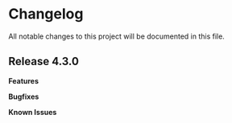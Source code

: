 # Changelog

All notable changes to this project will be documented in this file.

## Release 4.3.0

**Features**

**Bugfixes**

**Known Issues**
